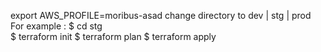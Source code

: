 export AWS_PROFILE=moribus-asad
change directory to dev | stg | prod
For example :
$ cd stg  
$ terraform init
$ terraform plan
$ terraform apply